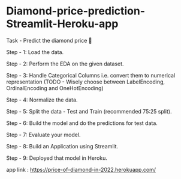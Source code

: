 # Diamond-price-prediction-Streamlit-Heroku-app
Task - Predict the diamond price 💎

Step - 1: Load the data.

Step - 2: Perform the EDA on the given dataset.

Step - 3: Handle Categorical Columns i.e. convert them to numerical representation (TODO - Wisely choose between LabelEncoding, OrdinalEncoding and OneHotEncoding)

Step - 4: Normalize the data.

Step - 5: Split the data - Test and Train (recommended 75:25 split).

Step - 6: Build the model and do the predictions for test data.

Step - 7: Evaluate your model.

Step - 8: Build an Application using Streamlit.

Step - 9: Deployed that model in Heroku.

app link : https://price-of-diamond-in-2022.herokuapp.com/
